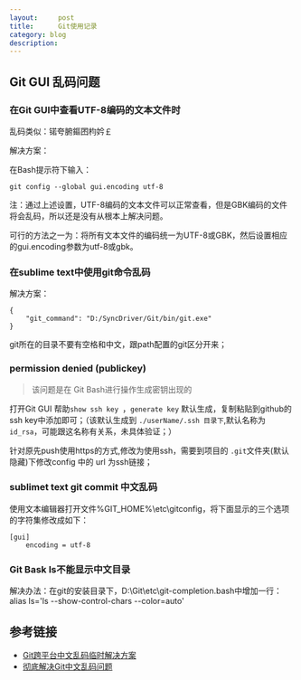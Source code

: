 ```yaml
---
layout:     post
title:      Git使用记录
category: blog
description: 
---
```

## Git GUI 乱码问题

### 在Git GUI中查看UTF-8编码的文本文件时

乱码类似：锘夸腑鏂囨枃妗￡

解决方案：

在Bash提示符下输入：

	git config --global gui.encoding utf-8

注：通过上述设置，UTF-8编码的文本文件可以正常查看，但是GBK编码的文件将会乱码，所以还是没有从根本上解决问题。

可行的方法之一为：将所有文本文件的编码统一为UTF-8或GBK，然后设置相应的gui.encoding参数为utf-8或gbk。

### 在sublime text中使用git命令乱码

解决方案：

	{
		"git_command": "D:/SyncDriver/Git/bin/git.exe"
	}

git所在的目录不要有空格和中文，跟path配置的git区分开来；

### permission denied (publickey)
> 该问题是在 Git Bash进行操作生成密钥出现的

打开Git GUI 帮助`show ssh key `，`generate key` 默认生成，复制粘贴到github的ssh key中添加即可；（该默认生成到 `./userName/.ssh 目录下`,默认名称为`id_rsa`，可能跟这名称有关系，未具体验证；）

针对原先push使用https的方式,修改为使用ssh，需要到项目的 `.git`文件夹(默认隐藏)下修改config 中的 url 为ssh链接；

### sublimet text git commit 中文乱码

使用文本编辑器打开文件%GIT_HOME%\etc\gitconfig，将下面显示的三个选项的字符集修改成如下：

	[gui]
     	encoding = utf-8

### Git Bask ls不能显示中文目录 

解决办法：在git的安装目录下，D:\Git\etc\git-completion.bash中增加一行： 
alias ls='ls --show-control-chars --color=auto'

## 参考链接

* [Git跨平台中文乱码临时解决方案](http://blog.csdn.net/snowdream86/article/details/6891319)
* [彻底解决Git中文乱码问题](http://www.diguage.com/archives/26.html)